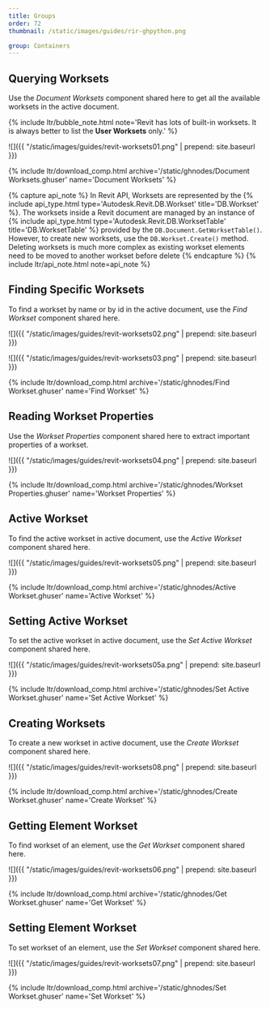 ```yaml
---
title: Groups
order: 72
thumbnail: /static/images/guides/rir-ghpython.png

group: Containers
---
```


<!-- https://github.com/mcneel/rhino.inside-revit/issues/92 -->

## Querying Worksets

Use the *Document Worksets* component shared here to get all the available worksets in the active document.

{% include ltr/bubble_note.html note='Revit has lots of built-in worksets. It is always better to list the **User Worksets** only.' %}

![]({{ "/static/images/guides/revit-worksets01.png" | prepend: site.baseurl }})

{% include ltr/download_comp.html archive='/static/ghnodes/Document Worksets.ghuser' name='Document Worksets' %}

{% capture api_note %}
In Revit API, Worksets are represented by the {% include api_type.html type='Autodesk.Revit.DB.Workset' title='DB.Workset' %}. The worksets inside a Revit document are managed by an instance of {% include api_type.html type='Autodesk.Revit.DB.WorksetTable' title='DB.WorksetTable' %} provided by the `DB.Document.GetWorksetTable()`. However, to create new worksets, use the `DB.Workset.Create()` method. Deleting worksets is much more complex as existing workset elements need to be moved to another workset before delete
{% endcapture %}
{% include ltr/api_note.html note=api_note %}

## Finding Specific Worksets

To find a workset by name or by id in the active document, use the *Find Workset* component shared here.

![]({{ "/static/images/guides/revit-worksets02.png" | prepend: site.baseurl }})

![]({{ "/static/images/guides/revit-worksets03.png" | prepend: site.baseurl }})

{% include ltr/download_comp.html archive='/static/ghnodes/Find Workset.ghuser' name='Find Workset' %}

## Reading Workset Properties

Use the *Workset Properties* component shared here to extract important properties of a workset.

![]({{ "/static/images/guides/revit-worksets04.png" | prepend: site.baseurl }})

{% include ltr/download_comp.html archive='/static/ghnodes/Workset Properties.ghuser' name='Workset Properties' %}

## Active Workset

To find the active workset in active document, use the *Active Workset* component shared here.

![]({{ "/static/images/guides/revit-worksets05.png" | prepend: site.baseurl }})

{% include ltr/download_comp.html archive='/static/ghnodes/Active Workset.ghuser' name='Active Workset' %}

## Setting Active Workset

To set the active workset in active document, use the *Set Active Workset* component shared here.

![]({{ "/static/images/guides/revit-worksets05a.png" | prepend: site.baseurl }})

{% include ltr/download_comp.html archive='/static/ghnodes/Set Active Workset.ghuser' name='Set Active Workset' %}

## Creating Worksets

To create a new workset in active document, use the *Create Workset* component shared here.

![]({{ "/static/images/guides/revit-worksets08.png" | prepend: site.baseurl }})

{% include ltr/download_comp.html archive='/static/ghnodes/Create Workset.ghuser' name='Create Workset' %}

## Getting Element Workset

To find workset of an element, use the *Get Workset* component shared here.

![]({{ "/static/images/guides/revit-worksets06.png" | prepend: site.baseurl }})

{% include ltr/download_comp.html archive='/static/ghnodes/Get Workset.ghuser' name='Get Workset' %}

## Setting Element Workset

To set workset of an element, use the *Set Workset* component shared here.

![]({{ "/static/images/guides/revit-worksets07.png" | prepend: site.baseurl }})

{% include ltr/download_comp.html archive='/static/ghnodes/Set Workset.ghuser' name='Set Workset' %}
